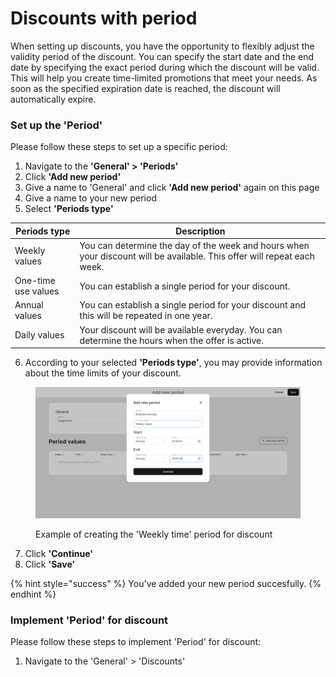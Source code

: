 # Discounts with period

When setting up discounts, you have the opportunity to flexibly adjust the validity period of the discount. You can specify the start date and the end date by specifying the exact period during which the discount will be valid. This will help you create time-limited promotions that meet your needs. As soon as the specified expiration date is reached, the discount will automatically expire.

### Set up the 'Period'

Please follow these steps to set up a specific period:

1. Navigate to the **'General' > 'Periods'**&#x20;
2. Click **'Add new period'**
3. Give a name to 'General' and click **'Add new period'** again on this page
4. Give a name to your new period
5. Select **'Periods type'**

| Periods type        | Description                                                                                                             |
| ------------------- | ----------------------------------------------------------------------------------------------------------------------- |
| Weekly values       | You can determine the day of the week and hours when your discount will be available. This offer will repeat each week. |
| One-time use values | You can establish a single period for your discount.                                                                    |
| Annual values       | You can establish a single period for your discount and this will be repeated in one year.                              |
| Daily values        | Your discount will be available everyday. You can determine the hours when the offer is active.                         |

6. According to your selected **'Periods type'**, you may provide information about the time limits of your discount.

<figure><img src="../../.gitbook/assets/period.jpg" alt=""><figcaption><p>Example of creating the 'Weekly time' period for discount</p></figcaption></figure>

7. Click **'Continue'**
8. Click **'Save'**

{% hint style="success" %}
You've added your new period succesfully.
{% endhint %}

### Implement 'Period' for discount

Please follow these steps to implement 'Period' for discount:

1. Navigate to the 'General' > 'Discounts'
